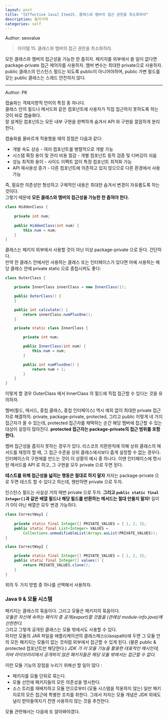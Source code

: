 ```yaml
---
layout: post
title: "[Effective Java] Item15. 클래스와 멤버의 접근 권한을 최소화하라"
description: 들어가며
categories: self
---
```


Author: seovalue

> 아이템 15. 클래스와 멤버의 접근 권한을 최소화하라.

모든 클래스와 멤버의 접근성을 가능한 한 좁히자. 패키지를 외부에서 쓸 일이 없다면 package-private 접근 제어자를 사용하자. 멤버 변수는 최대한 private으로 사용하자. public 클래스의 인스턴스 필드는 되도록 public이 아니어야하며, public 가변 필드를 갖는 public 클래스는 스레드 안전하지 않다.

------

Author: PK

캡슐화는 객체지향적 언어의 특징 중 하나다.<br>
클래스 안의 필드나 메서드와 같은 컴포넌트에 사용자가 직접 접근하지 못하도록 하는 것이 바로 캡슐화다.<br>
잘 설계된 컴포넌트는 모든 내부 구현을 완벽하게 숨겨서 API 와 구현을 깔끔하게 분리한다.<br>

캡슐화를 올바르게 적용했을 때의 장점은 다음과 같다:
* 개발 속도 상승 - 여러 컴포넌트를 병렬적으로 개발 가능
* 시스템 확장 용이 및 관리 비용 절감 - 개별 컴포넌트 동작 검증 및 디버깅이 쉬움
* 성능 최적화 용이 - 사이드 이펙트 없이 특정 컴포넌트 최적화 가능
* API 재사용성 증가 - 다른 컴포넌트에 의존하고 있지 않으므로 다른 환경에서 사용 가능

즉, 필요한 의존성만 형성하고 구체적인 내용은 최대한 숨겨서 변경이 자유롭도록 하는 것이다.<br>
그렇기 때문에 **모든 클래스와 멤버의 접근성을 가능한 한 좁혀야 한다.**<br>

```java
class HiddenClass {
    
    private int num;
    
    public HiddenClass(int num) {
        this.num = num;
    }
}
```
클래스는 패키지 외부에서 사용할 것이 아닌 이상 package-private 으로 둔다. 간단하다.<br>
만약 한 클래스 안에서만 사용하는 클래스 또는 인터페이스가 있다면 아예 사용하는 해당 클래스 안에
private static 으로 중첩시켜도 좋다:
```java
class OuterClass {

    private InnerClass innerClass = new InnerClass(1);

    public OuterClass() {
    }

    public int calculate() {
        return innerClass.numPlusOne();
    }

    private static class InnerClass {

        private int num;

        public InnerClass(int num) {
            this.num = num;
        }

        public int numPlusOne() {
            return num + 1;
        }
    }
}
```
이렇게 할 경우 OuterClass 에서 InnerClass 의 필드에 직접 접근할 수 있다는 것을 유의하자.<br>

멤버(필드, 메서드, 중첩 클래스, 중첩 인터페이스) 역시 예외 없이 최대한 private 접근자로 해결하자.
private, package-private, protected, 그리고 public 이렇게 네 가지 접근자가 올 수 있는데, protected 접근자를 채택하는 순간 해당 멤버에 접근할 수 있는 대상이 굉장히 많아진다.
**protected 접근자는 package-private의 접근 범위를 포함한다.**<br>

멤버 접근성을 좁히지 못하는 경우가 있다. 리스코프 치환원칙에 의해 상위 클래스의 메서드를 재정의 할 때,
그 접근 수준을 상위 클래스에서보다 좁게 설정할 수 없는 경우다.
인터페이스의 구현체를 만드는 것이 이 상황의 예시 중 하나다.
이땐 인터페이스에 명시된 메서드를 API 로 하고, 그 구현을 모두 private 으로 두면 된다.<br>

**테스트를 위해 접근성을 넓히는 행동은 절대로 하지 말자** 저자는 package-private 으로 두면 테스트 할 수 있다고 하는데, 웬만하면 private 으로 두자.<br>

인스턴스 필드는 사실상 거의 매번 private 으로 두자. **그리고 `public static final Integer[]`과 같은 배열 필드나 해당 필드를 반환하는 메서드는 절대 만들지 말자!** 길이가 0이 아닌 배열은 모두 변경 가능하다.
```java
class CorrectWay1 {
    
    private static final Integer[] PRIVATE_VALUES = { 1, 2, 3};
    public static final List<Integer> VALUES =
        Collections.unmodifiableList(Arrays.asList(PRIVATE_VALUES));
}
```
```java
class CorrectWay2 {

    private static final Integer[] PRIVATE_VALUES = { 1, 2, 3};
    public static final Integer[] values() {
        return PRIVATE_VALUES.clone();
    }
}
```
위의 두 가지 방법 중 하나를 선택해서 사용하자.

### Java 9 & 모듈 시스템
패키지는 클래스의 묶음이다. 그리고 모듈은 패키지의 묶음이다.<br>
*모듈은 자신에 속하는 패키지 중 공개(export)할 것들을 (관례상 module-info.java)에 선헌한다.*<br>
그리고 그렇게 공개된 클래스는 모듈 밖에서도 사용할 수 있다.<br>
하지만 모듈의 JAR 파일을 애플리케이션의 클래스패스(classpath)에 두면 그 모듈 안의 모든 패키지는 모듈이 없는 것처럼 외부에서 접근할 수 있게 된다.
(물론 public & protected 컴포넌트만 해당한다.)
*JDK 가 이 모듈 기능을 활용한 대표적인 예시인데, 자바 라이브러리에서 공개하지 않은 패키지들은 해당 모듈 밖에서는 접근할 수 없다.*<br>

이런 모듈 기능의 장점을 누리기 위해선 할 일이 많다 :
* 패키지를 모듈 단위로 묶는다.
* 모듈 선언에 패키지들의 모든 의존성을 명시한다.
* 소스 트리를 재배치하고 모듈 안으로부터 (모듈 시스템을 적용하지 않는) 일반 패키지로의 모든 접근에 특별한 조치를 취한다.
그래서 저자는 모듈 개념은 JDK 외에도 널리 받아들여지기 전엔 사용하지 않는 것을 추천한다. <br>

모듈 관련해서는 다음에 또 알아봐야겠다.
